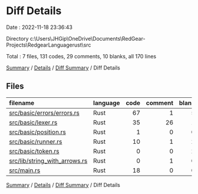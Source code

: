 # Diff Details

Date : 2022-11-18 23:36:43

Directory c:\\Users\\JHGip\\OneDrive\\Documents\\RedGear-Projects\\RedgearLanguagerust\\src

Total : 7 files,  131 codes, 29 comments, 10 blanks, all 170 lines

[Summary](results.md) / [Details](details.md) / [Diff Summary](diff.md) / Diff Details

## Files
| filename | language | code | comment | blank | total |
| :--- | :--- | ---: | ---: | ---: | ---: |
| [src/basic/errors/errors.rs](/src/basic/errors/errors.rs) | Rust | 67 | 1 | 5 | 73 |
| [src/basic/lexer.rs](/src/basic/lexer.rs) | Rust | 35 | 26 | 1 | 62 |
| [src/basic/position.rs](/src/basic/position.rs) | Rust | 1 | 0 | 0 | 1 |
| [src/basic/runner.rs](/src/basic/runner.rs) | Rust | 10 | 1 | 2 | 13 |
| [src/basic/token.rs](/src/basic/token.rs) | Rust | 0 | 0 | 2 | 2 |
| [src/lib/string_with_arrows.rs](/src/lib/string_with_arrows.rs) | Rust | 0 | 1 | 0 | 1 |
| [src/main.rs](/src/main.rs) | Rust | 18 | 0 | 0 | 18 |

[Summary](results.md) / [Details](details.md) / [Diff Summary](diff.md) / Diff Details